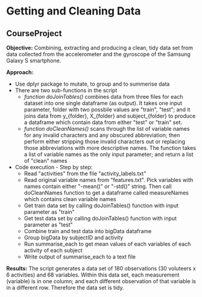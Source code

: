 # Getting and Cleaning Data
## CourseProject

<p><strong>Objective:</strong>  Combining, extracting and producing a clean, tidy data set from data collected from the accelerometer and the gyroscope of the Samsung Galaxy S smartphone.</p>

<p><strong>Approach:</strong></p>
<ul>
  <li>Use dplyr package to mutate, to group and to summerise data</li>
  <li>
    There are two sub-functions in the script
    <ul>
      <li><i>function doJoinTables()</i> combines data from three files for each dataset into one single dataframe (as output).  It takes one input parameter, folder with two possbile values are "train", "test"; and it joins data from y_{folder}, X_{folder} and subject_{folder} to produce a dataframe which contain data from either "test" or "train" set. </li>
      <li><i>function doCleanNames()</i> scans through the list of variable names for any invalid characters and any obscured abbreviation; then perform either stripping those invalid characters out or replacing those abbreviations with more descriptive names.  The function takes a list of variable names as the only input parameter; and return a list of "clean" names</li>
    </ul>
  </li>
  <li>
    Code execution - Step by step:
    <ul>
      <li>Read "activities" from the file "activity_labels.txt"</li>
      <li>Read original variable names from "features.txt".  Pick variables with names contain either "-mean()" or "-std()" string. Then call doCleanNames function to get a dataframe called measureNames which contains clean variable names</li>
      <li>Get train data set by calling doJoinTables() function with input parameter as "train"</li>
      <li>Get test data set by calling doJoinTables() function with input parameter as "test"</li>
      <li>Combine train and test data into bigData dataframe</li>
      <li>Group bigData by subjectID and activity</li>
      <li>Run summarise_each to get mean values of each variables of each activity of each subject</li>
      <li>Write output of summarise_each to a text file</li>
    </ul>
  </li>
</ul>

<p><strong>Results:</strong> The script generates a data set of 180 observations (30 voluteers x 6 activities) and 68 variables. Within this data set, each measurement (variable) is in one column; and each different observation of that variable is in a different row.  Therefore the data set is tidy. </p>

